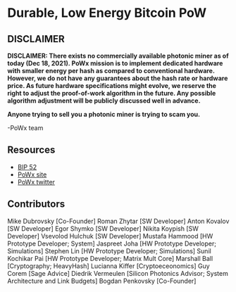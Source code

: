 # Durable, Low Energy Bitcoin PoW

## DISCLAIMER

**DISCLAIMER: There exists no commercially available photonic miner as of today (Dec 18, 2021). PoWx mission is to implement dedicated hardware with smaller energy per hash as compared to conventional hardware. However, we do not have any guarantees about the hash rate or hardware price. As future hardware specifications might evolve, we reserve the right to adjust the proof-of-work algorithm in the future. Any possible algorithm adjustment will be publicly discussed well in advance.**

**Anyone trying to sell you a photonic miner is trying to scam you.**

-PoWx team

## Resources

* [BIP 52](https://github.com/bitcoin/bips/blob/master/bip-0052.mediawiki)
* [PoWx site](https://powx.org)
* [PoWx twitter](https://twitter.com/_powx)

## Contributors

Mike Dubrovsky [Co-Founder]
Roman Zhytar [SW Developer]
Anton Kovalov [SW Developer]
Egor Shymko [SW Developer]
Nikita Koypish [SW Developer]
Vsevolod Hulchuk [SW Developer]
Mustafa Hammood [HW Prototype Developer; System]
Jaspreet Joha [HW Prototype Developer; Simulations]
Stephen Lin [HW Prototype Developer; Simulations]
Sunil Kochikar Pai [HW Prototype Developer; Matrix Mult Core]
Marshall Ball [Cryptography; HeavyHash]
Lucianna Kiffer [Cryptoeceonomics]
Guy Corem [Sage Advice]
Diedrik Vermeulen [Silicon Photonics Advisor; System Architecture and Link Budgets]
Bogdan Penkovsky [Co-Founder]
